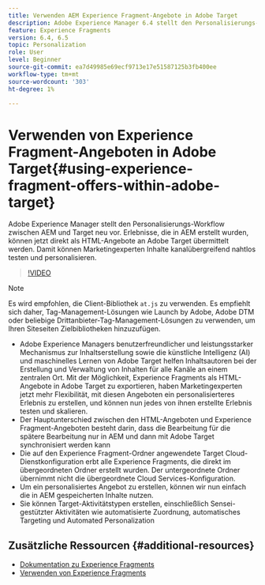 ```yaml
---
title: Verwenden AEM Experience Fragment-Angebote in Adobe Target
description: Adobe Experience Manager 6.4 stellt den Personalisierungs-Workflow zwischen AEM und Target um. Erlebnisse, die in AEM erstellt wurden, können jetzt direkt als HTML-Angebote an Adobe Target übermittelt werden. Damit können Marketingexperten Inhalte kanalübergreifend nahtlos testen und personalisieren.
feature: Experience Fragments
version: 6.4, 6.5
topic: Personalization
role: User
level: Beginner
source-git-commit: ea7d49985e69ecf9713e17e51587125b3fb400ee
workflow-type: tm+mt
source-wordcount: '303'
ht-degree: 1%

---
```



# Verwenden von Experience Fragment-Angeboten in Adobe Target{#using-experience-fragment-offers-within-adobe-target}

Adobe Experience Manager stellt den Personalisierungs-Workflow zwischen AEM und Target neu vor. Erlebnisse, die in AEM erstellt wurden, können jetzt direkt als HTML-Angebote an Adobe Target übermittelt werden. Damit können Marketingexperten Inhalte kanalübergreifend nahtlos testen und personalisieren.

>[!VIDEO](https://video.tv.adobe.com/v/22383/?quality=12&learn=on)

>[!NOTE]
>
>Es wird empfohlen, die Client-Bibliothek `at.js` zu verwenden. Es empfiehlt sich daher, Tag-Management-Lösungen wie Launch by Adobe, Adobe DTM oder beliebige Drittanbieter-Tag-Management-Lösungen zu verwenden, um Ihren Siteseiten Zielbibliotheken hinzuzufügen.


* Adobe Experience Managers benutzerfreundlicher und leistungsstarker Mechanismus zur Inhaltserstellung sowie die künstliche Intelligenz (AI) und maschinelles Lernen von Adobe Target helfen Inhaltsautoren bei der Erstellung und Verwaltung von Inhalten für alle Kanäle an einem zentralen Ort. Mit der Möglichkeit, Experience Fragments als HTML-Angebote in Adobe Target zu exportieren, haben Marketingexperten jetzt mehr Flexibilität, mit diesen Angeboten ein personalisierteres Erlebnis zu erstellen, und können nun jedes von ihnen erstellte Erlebnis testen und skalieren.
* Der Hauptunterschied zwischen den HTML-Angeboten und Experience Fragment-Angeboten besteht darin, dass die Bearbeitung für die spätere Bearbeitung nur in AEM und dann mit Adobe Target synchronisiert werden kann
* Die auf den Experience Fragment-Ordner angewendete Target Cloud-Dienstkonfiguration erbt alle Experience Fragments, die direkt im übergeordneten Ordner erstellt wurden. Der untergeordnete Ordner übernimmt nicht die übergeordnete Cloud Services-Konfiguration.
* Um ein personalisiertes Angebot zu erstellen, können wir nun einfach die in AEM gespeicherten Inhalte nutzen.
* Sie können Target-Aktivitätstypen erstellen, einschließlich Sensei-gestützter Aktivitäten wie automatisierte Zuordnung, automatisches Targeting und Automated Personalization

## Zusätzliche Ressourcen {#additional-resources}

* [Dokumentation zu Experience Fragments](https://experienceleague.adobe.com/docs/experience-manager-65/authoring/authoring/experience-fragments.html)
* [Verwenden von Experience Fragments](/help/sites/experience-fragments/experience-fragments-feature-video-use.md)
